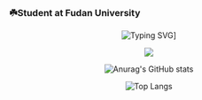 ### ☘️Student at Fudan University 

<div align="center">
  
  <!-- dynamic typing effect 动态打字效果 -->
![Typing SVG](https://readme-typing-svg.demolab.com?font=Fira+Code&pause=1000&color=1B8349&width=435&lines=Good+good+study%2C+day+day+up+!;%E5%95%A5%E9%83%BD%E4%B8%8D%E4%BC%9A%EF%BC%8C%E5%95%A5%E9%83%BD%E6%83%B3%E5%AD%A6%E3%80%82)]

  <!-- knock code pictures 敲代码的图片 -->
  <img src="https://cdn.jsdelivr.net/gh/sun0225SUN/sun0225SUN/assets/images/coding.gif" /><br>

![Anurag's GitHub stats](https://github-readme-stats.vercel.app/api?username=xieyiweng&show_icons=true&theme=vue-dark)

![Top Langs](https://github-readme-stats.vercel.app/api/top-langs/?username=xieyiweng&theme=vue-dark&layout=compact)


<!--
**xieyiweng/xieyiweng** is a ✨ _special_ ✨ repository because its `README.md` (this file) appears on your GitHub profile.

Here are some ideas to get you started:

- 🔭 I’m currently working on ...
- 🌱 I’m currently learning ...
- 👯 I’m looking to collaborate on ...
- 🤔 I’m looking for help with ...
- 💬 Ask me about ...
- 📫 How to reach me: ...
- 😄 Pronouns: ...
- ⚡ Fun fact: ...
-->
